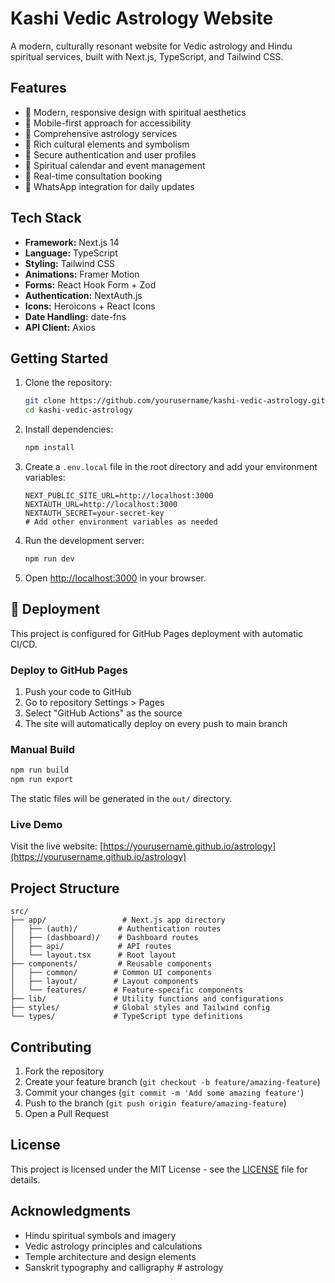 # Kashi Vedic Astrology Website

A modern, culturally resonant website for Vedic astrology and Hindu spiritual services, built with Next.js, TypeScript, and Tailwind CSS.

## Features

- 🌟 Modern, responsive design with spiritual aesthetics
- 📱 Mobile-first approach for accessibility
- 🔮 Comprehensive astrology services
- 🎨 Rich cultural elements and symbolism
- 🔐 Secure authentication and user profiles
- 📅 Spiritual calendar and event management
- 💬 Real-time consultation booking
- 📱 WhatsApp integration for daily updates

## Tech Stack

- **Framework:** Next.js 14
- **Language:** TypeScript
- **Styling:** Tailwind CSS
- **Animations:** Framer Motion
- **Forms:** React Hook Form + Zod
- **Authentication:** NextAuth.js
- **Icons:** Heroicons + React Icons
- **Date Handling:** date-fns
- **API Client:** Axios

## Getting Started

1. Clone the repository:
   ```bash
   git clone https://github.com/yourusername/kashi-vedic-astrology.git
   cd kashi-vedic-astrology
   ```

2. Install dependencies:
   ```bash
   npm install
   ```

3. Create a `.env.local` file in the root directory and add your environment variables:
   ```env
   NEXT_PUBLIC_SITE_URL=http://localhost:3000
   NEXTAUTH_URL=http://localhost:3000
   NEXTAUTH_SECRET=your-secret-key
   # Add other environment variables as needed
   ```

4. Run the development server:
   ```bash
   npm run dev
   ```

5. Open [http://localhost:3000](http://localhost:3000) in your browser.

## 🚀 Deployment

This project is configured for GitHub Pages deployment with automatic CI/CD.

### Deploy to GitHub Pages

1. Push your code to GitHub
2. Go to repository Settings > Pages
3. Select "GitHub Actions" as the source
4. The site will automatically deploy on every push to main branch

### Manual Build

```bash
npm run build
npm run export
```

The static files will be generated in the `out/` directory.

### Live Demo

Visit the live website: [https://yourusername.github.io/astrology](https://yourusername.github.io/astrology)

## Project Structure

```
src/
├── app/                 # Next.js app directory
│   ├── (auth)/         # Authentication routes
│   ├── (dashboard)/    # Dashboard routes
│   ├── api/            # API routes
│   └── layout.tsx      # Root layout
├── components/         # Reusable components
│   ├── common/        # Common UI components
│   ├── layout/        # Layout components
│   └── features/      # Feature-specific components
├── lib/               # Utility functions and configurations
├── styles/            # Global styles and Tailwind config
└── types/             # TypeScript type definitions
```

## Contributing

1. Fork the repository
2. Create your feature branch (`git checkout -b feature/amazing-feature`)
3. Commit your changes (`git commit -m 'Add some amazing feature'`)
4. Push to the branch (`git push origin feature/amazing-feature`)
5. Open a Pull Request

## License

This project is licensed under the MIT License - see the [LICENSE](LICENSE) file for details.

## Acknowledgments

- Hindu spiritual symbols and imagery
- Vedic astrology principles and calculations
- Temple architecture and design elements
- Sanskrit typography and calligraphy # astrology
